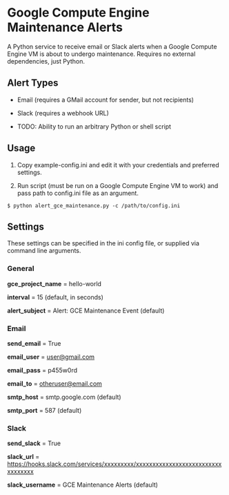 # Google Compute Engine Maintenance Alerts


A Python service to receive email or Slack alerts when a Google Compute Engine VM is about to undergo maintenance. Requires no external dependencies, just Python.


## Alert Types

- Email (requires a GMail account for sender, but not recipients)

- Slack (requires a webhook URL)

- TODO: Ability to run an arbitrary Python or shell script


## Usage

1. Copy example-config.ini and edit it with your credentials and preferred settings.

2. Run script (must be run on a Google Compute Engine VM to work) and pass path to config.ini file as an argument.

```
$ python alert_gce_maintenance.py -c /path/to/config.ini
```


## Settings

These settings can be specified in the ini config file, or supplied via command line arguments.


### General

__gce\_project\_name__ = hello-world

__interval__ = 15 (default, in seconds)

__alert_subject__ = Alert: GCE Maintenance Event (default)


### Email

__send_email__ = True

__email_user__ = user@gmail.com

__email_pass__ = p455w0rd

__email_to__ = otheruser@email.com

__smtp_host__ = smtp.google.com (default)

__smtp_port__ = 587 (default)


### Slack

__send_slack__ = True

__slack_url__ = https://hooks.slack.com/services/xxxxxxxxx/xxxxxxxxxxxxxxxxxxxxxxxxxxxxxxxxxx

__slack_username__ = GCE Maintenance Alerts (default)
